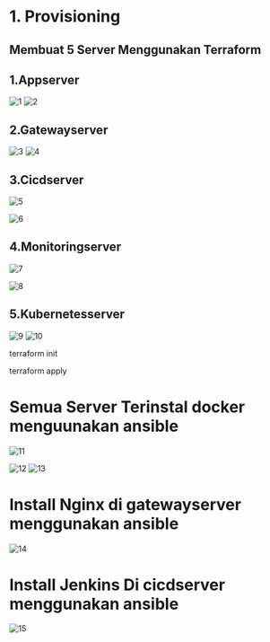 # 1. Provisioning

## Membuat 5 Server Menggunakan Terraform

## 1.Appserver
![1](https://user-images.githubusercontent.com/111972023/222946958-d1f090ee-5fcf-4b0e-8aa6-9468228fe14b.png)
![2](https://user-images.githubusercontent.com/111972023/222946962-a1be56c4-aa40-4ced-85c4-5e9f7b998619.png)

## 2.Gatewayserver

![3](https://user-images.githubusercontent.com/111972023/222946994-77a62661-aae0-42bd-b3e9-0a85ee2cecb4.png)
![4](https://user-images.githubusercontent.com/111972023/222946997-424fe4bf-a337-4ec5-b46b-73e18eb87a60.png)

## 3.Cicdserver
![5](https://user-images.githubusercontent.com/111972023/222947063-bbc96bc3-79fd-4c32-a95f-88e76c845b12.png)

![6](https://user-images.githubusercontent.com/111972023/222947068-747a8208-a280-45ca-b04d-6188a66bd7bf.png)

## 4.Monitoringserver
![7](https://user-images.githubusercontent.com/111972023/222947096-530ef2a2-f333-4269-909a-dec4515080c3.png)

![8](https://user-images.githubusercontent.com/111972023/222947100-31c52837-70b4-446e-bb66-1f89e384899d.png)

## 5.Kubernetesserver
![9](https://user-images.githubusercontent.com/111972023/222947122-697865eb-e73c-47bd-aa11-edf8cafd4ba5.png)
![10](https://user-images.githubusercontent.com/111972023/222947124-e186d1c5-0a78-4ef9-8f85-b0b04203279c.png)



terraform init

terraform apply

# Semua Server Terinstal docker menguunakan ansible
![11](https://user-images.githubusercontent.com/111972023/222947176-9f99a0b7-c624-458c-b406-9cbc7849d4d3.png)

![12](https://user-images.githubusercontent.com/111972023/222947178-420a9caa-046c-4d35-bf2e-50e8edcfdab0.png)
![13](https://user-images.githubusercontent.com/111972023/222947182-7bd6b65c-af9f-491f-86ac-bde783e465c6.png)



# Install Nginx di gatewayserver menggunakan ansible
![14](https://user-images.githubusercontent.com/111972023/222947230-2a05b1dc-feb0-4114-a408-2a94d5a52997.png)


# Install Jenkins Di cicdserver menggunakan ansible


![15](https://user-images.githubusercontent.com/111972023/222947253-55b25f17-78e6-4d9d-9c95-7553da74ce57.png)

